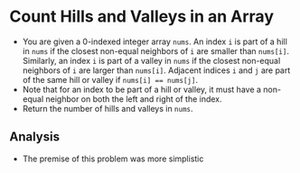 # Count Hills and Valleys in an Array
- You are given a 0-indexed integer array `nums`. An index `i` is part of a hill in `nums` if the closest non-equal neighbors of `i` are smaller than `nums[i]`. Similarly, an index `i` is part of a valley in `nums` if the closest non-equal neighbors of `i` are larger than `nums[i]`. Adjacent indices `i` and `j` are part of the same hill or valley if `nums[i] == nums[j]`.
- Note that for an index to be part of a hill or valley, it must have a non-equal neighbor on both the left and right of the index.
- Return the number of hills and valleys in `nums`.

## Analysis
- The premise of this problem was more simplistic
